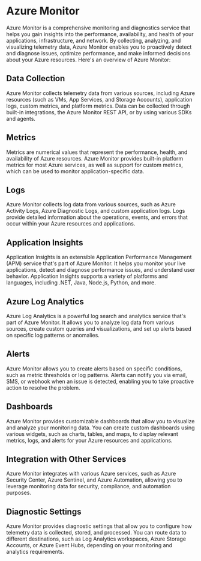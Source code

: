 # Azure Monitor

Azure Monitor is a comprehensive monitoring and diagnostics service that helps you gain insights into the performance, availability, and health of your applications, infrastructure, and network. By collecting, analyzing, and visualizing telemetry data, Azure Monitor enables you to proactively detect and diagnose issues, optimize performance, and make informed decisions about your Azure resources. Here's an overview of Azure Monitor:

## Data Collection

Azure Monitor collects telemetry data from various sources, including Azure resources (such as VMs, App Services, and Storage Accounts), application logs, custom metrics, and platform metrics. Data can be collected through built-in integrations, the Azure Monitor REST API, or by using various SDKs and agents.

## Metrics

Metrics are numerical values that represent the performance, health, and availability of Azure resources. Azure Monitor provides built-in platform metrics for most Azure services, as well as support for custom metrics, which can be used to monitor application-specific data.

## Logs

Azure Monitor collects log data from various sources, such as Azure Activity Logs, Azure Diagnostic Logs, and custom application logs. Logs provide detailed information about the operations, events, and errors that occur within your Azure resources and applications.

## Application Insights

Application Insights is an extensible Application Performance Management (APM) service that's part of Azure Monitor. It helps you monitor your live applications, detect and diagnose performance issues, and understand user behavior. Application Insights supports a variety of platforms and languages, including .NET, Java, Node.js, Python, and more.

## Azure Log Analytics

Azure Log Analytics is a powerful log search and analytics service that's part of Azure Monitor. It allows you to analyze log data from various sources, create custom queries and visualizations, and set up alerts based on specific log patterns or anomalies.

## Alerts

Azure Monitor allows you to create alerts based on specific conditions, such as metric thresholds or log patterns. Alerts can notify you via email, SMS, or webhook when an issue is detected, enabling you to take proactive action to resolve the problem.

## Dashboards

Azure Monitor provides customizable dashboards that allow you to visualize and analyze your monitoring data. You can create custom dashboards using various widgets, such as charts, tables, and maps, to display relevant metrics, logs, and alerts for your Azure resources and applications.

## Integration with Other Services

Azure Monitor integrates with various Azure services, such as Azure Security Center, Azure Sentinel, and Azure Automation, allowing you to leverage monitoring data for security, compliance, and automation purposes.

## Diagnostic Settings

Azure Monitor provides diagnostic settings that allow you to configure how telemetry data is collected, stored, and processed. You can route data to different destinations, such as Log Analytics workspaces, Azure Storage Accounts, or Azure Event Hubs, depending on your monitoring and analytics requirements.